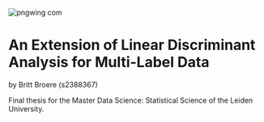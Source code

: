 
![pngwing com](https://user-images.githubusercontent.com/59172158/109792070-6a070580-7c13-11eb-820a-46588e60aa2c.png)


# An Extension of Linear Discriminant Analysis for Multi-Label Data
by Britt Broere (s2388367)

Final thesis for the Master Data Science: Statistical Science of the Leiden University. 
